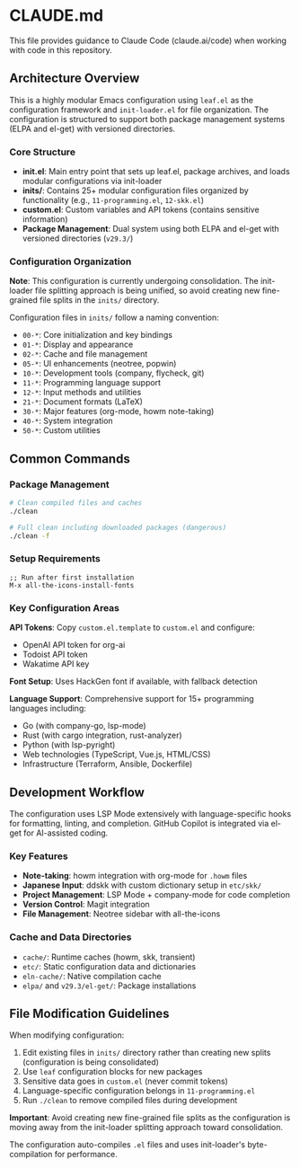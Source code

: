 # CLAUDE.md

This file provides guidance to Claude Code (claude.ai/code) when working with code in this repository.

## Architecture Overview

This is a highly modular Emacs configuration using `leaf.el` as the configuration framework and `init-loader.el` for file organization. The configuration is structured to support both package management systems (ELPA and el-get) with versioned directories.

### Core Structure

- **init.el**: Main entry point that sets up leaf.el, package archives, and loads modular configurations via init-loader
- **inits/**: Contains 25+ modular configuration files organized by functionality (e.g., `11-programming.el`, `12-skk.el`)
- **custom.el**: Custom variables and API tokens (contains sensitive information)
- **Package Management**: Dual system using both ELPA and el-get with versioned directories (`v29.3/`)

### Configuration Organization

**Note**: This configuration is currently undergoing consolidation. The init-loader file splitting approach is being unified, so avoid creating new fine-grained file splits in the `inits/` directory.

Configuration files in `inits/` follow a naming convention:
- `00-*`: Core initialization and key bindings
- `01-*`: Display and appearance
- `02-*`: Cache and file management
- `05-*`: UI enhancements (neotree, popwin)
- `10-*`: Development tools (company, flycheck, git)
- `11-*`: Programming language support
- `12-*`: Input methods and utilities
- `21-*`: Document formats (LaTeX)
- `30-*`: Major features (org-mode, howm note-taking)
- `40-*`: System integration
- `50-*`: Custom utilities

## Common Commands

### Package Management
```bash
# Clean compiled files and caches
./clean

# Full clean including downloaded packages (dangerous)
./clean -f
```

### Setup Requirements
```elisp
;; Run after first installation
M-x all-the-icons-install-fonts
```

### Key Configuration Areas

**API Tokens**: Copy `custom.el.template` to `custom.el` and configure:
- OpenAI API token for org-ai
- Todoist API token
- Wakatime API key

**Font Setup**: Uses HackGen font if available, with fallback detection

**Language Support**: Comprehensive support for 15+ programming languages including:
- Go (with company-go, lsp-mode)
- Rust (with cargo integration, rust-analyzer)
- Python (with lsp-pyright)
- Web technologies (TypeScript, Vue.js, HTML/CSS)
- Infrastructure (Terraform, Ansible, Dockerfile)

## Development Workflow

The configuration uses LSP Mode extensively with language-specific hooks for formatting, linting, and completion. GitHub Copilot is integrated via el-get for AI-assisted coding.

### Key Features
- **Note-taking**: howm integration with org-mode for `.howm` files
- **Japanese Input**: ddskk with custom dictionary setup in `etc/skk/`
- **Project Management**: LSP Mode + company-mode for code completion
- **Version Control**: Magit integration
- **File Management**: Neotree sidebar with all-the-icons

### Cache and Data Directories
- `cache/`: Runtime caches (howm, skk, transient)
- `etc/`: Static configuration data and dictionaries
- `eln-cache/`: Native compilation cache
- `elpa/` and `v29.3/el-get/`: Package installations

## File Modification Guidelines

When modifying configuration:
1. Edit existing files in `inits/` directory rather than creating new splits (configuration is being consolidated)
2. Use `leaf` configuration blocks for new packages
3. Sensitive data goes in `custom.el` (never commit tokens)
4. Language-specific configuration belongs in `11-programming.el`
5. Run `./clean` to remove compiled files during development

**Important**: Avoid creating new fine-grained file splits as the configuration is moving away from the init-loader splitting approach toward consolidation.

The configuration auto-compiles `.el` files and uses init-loader's byte-compilation for performance.
